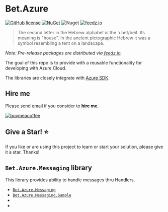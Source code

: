 # Bet.Azure

[![GitHub license](https://img.shields.io/badge/license-MIT-blue.svg?style=flat-square)](https://raw.githubusercontent.com/kdcllc/Bet.Azure/master/LICENSE)
[![NuGet](https://img.shields.io/nuget/v/Bet.Azure.Messaging.svg)](https://www.nuget.org/packages?q=Bet.Azure.Messaging)
![Nuget](https://img.shields.io/nuget/dt/Bet.Azure.Messaging)
[![feedz.io](https://img.shields.io/badge/endpoint.svg?url=https://f.feedz.io/kdcllc/bet-azure/shield/Bet.Azure.Messaging/latest)](https://f.feedz.io/kdcllc/bet-azure/packages/Bet.Azure.Messaging/latest/download)

> The second letter in the Hebrew alphabet is the ב bet/beit. Its meaning is "house". In the ancient pictographic Hebrew it was a symbol resembling a tent on a landscape.

_Note: Pre-release packages are distributed via [feedz.io](https://f.feedz.io/kdcllc/bet-azure/nuget/index.json)._

The goal of this repo is to provide with a reusable functionality for developing with Azure Cloud.

The libraries are closely integrate with [Azure SDK](https://azure.microsoft.com/en-us/downloads/).

## Hire me

Please send [email](mailto:kingdavidconsulting@gmail.com) if you consider to **hire me**.

[![buymeacoffee](https://www.buymeacoffee.com/assets/img/custom_images/orange_img.png)](https://www.buymeacoffee.com/vyve0og)

## Give a Star! :star:

If you like or are using this project to learn or start your solution, please give it a star. Thanks!

## `Bet.Azure.Messaging` library

This library provides ability to handle messages thru Handlers.

- [`Bet.Azure.Messaging`](./src/Bet.Azure.Messaging/)
- [`Bet.Azure.Messaging.Sample`](./src/Bet.Azure.Messaging.Sample/)
-
-